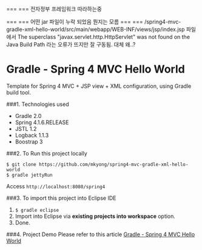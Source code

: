 === ===
전자정부 프레임워크 따라하는중

=== ===
어떤 jar 파일이 누락 되었음
뭔지는 모름
=== ===
/spring4-mvc-gradle-xml-hello-world/src/main/webapp/WEB-INF/views/jsp/index.jsp
파일에서
The superclass "javax.servlet.http.HttpServlet" was not found on the Java Build Path
라는 오류가 뜨지만 잘 구동됨.
대체 왜..?

Gradle - Spring 4 MVC Hello World
===============================
Template for Spring 4 MVC + JSP view + XML configuration, using Gradle build tool.

###1. Technologies used
* Gradle 2.0
* Spring 4.1.6.RELEASE
* JSTL 1.2
* Logback 1.1.3
* Boostrap 3

###2. To Run this project locally
```shell
$ git clone https://github.com/mkyong/spring4-mvc-gradle-xml-hello-world
$ gradle jettyRun
```
Access ```http://localhost:8080/spring4```

###3. To import this project into Eclipse IDE
1. ```$ gradle eclipse```
2. Import into Eclipse via **existing projects into workspace** option.
3. Done.

###4. Project Demo
Please refer to this article [Gradle - Spring 4 MVC Hello World ](http://www.mkyong.com/spring-mvc/gradle-spring-mvc-web-project-example/)

